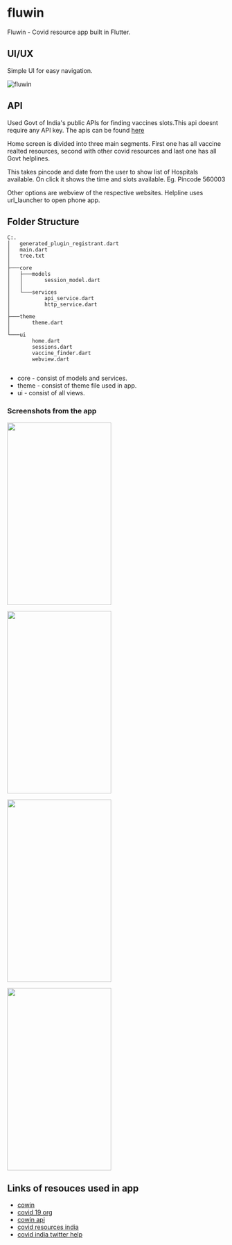 # fluwin

Fluwin - Covid resource app built in Flutter.

## UI/UX

Simple UI for easy navigation.

![fluwin](https://user-images.githubusercontent.com/31788197/125976220-27f1a669-5031-4bd1-b455-6388895f7724.png)


## API

Used Govt of India's public APIs for finding vaccines slots.This api doesnt require any API key. The apis can be found [here](https://apisetu.gov.in/public/marketplace/api/cowin)

Home screen is divided into three main segments. First one has all vaccine realted resources, second with other covid resources and last one has all Govt helplines.

This takes pincode and date from the user to show list of Hospitals available. On click it shows the time and slots available. Eg. Pincode 560003

Other options are webview of the respective websites. Helpline uses url_launcher to open phone app.

## Folder Structure

```
C:.
│   generated_plugin_registrant.dart
│   main.dart
│   tree.txt
│   
├───core
│   ├───models
│   │       session_model.dart
│   │       
│   └───services
│           api_service.dart
│           http_service.dart
│           
├───theme
│       theme.dart
│       
└───ui
        home.dart
        sessions.dart
        vaccine_finder.dart
        webview.dart
        
```

- core - consist of models and services. 
- theme - consist of theme file used in app.
- ui - consist of all views.




### Screenshots from the app

<a href="url"><img src="https://user-images.githubusercontent.com/31788197/125978348-2754c7ca-67a2-4fb2-b861-d290454a165c.jpg" height="420" width="240" ></a>


<a href="url"><img src="https://user-images.githubusercontent.com/31788197/125978639-d8794cd1-d55c-4238-92f8-8243d8f26398.jpg" height="420" width="240" ></a>


<a href="url"><img src="https://user-images.githubusercontent.com/31788197/125978666-63c4f0ac-3672-488a-945c-e6be749ec262.jpg" height="420" width="240" ></a>


<a href="url"><img src="https://user-images.githubusercontent.com/31788197/125978698-d83a85eb-1adb-49e1-8645-cc0b50b8f5fc.jpg" height="420" width="240" ></a>

## Links of resouces used in app
- [cowin](https://www.cowin.gov.in/)
- [covid 19 org](https://www.covid19india.org/)
- [cowin api](https://apisetu.gov.in/public/marketplace/api/cowin)
- [covid resources india](https://www.covidresourcesindia.com/)
- [covid india twitter help](https://covid19-twitter.in/)

